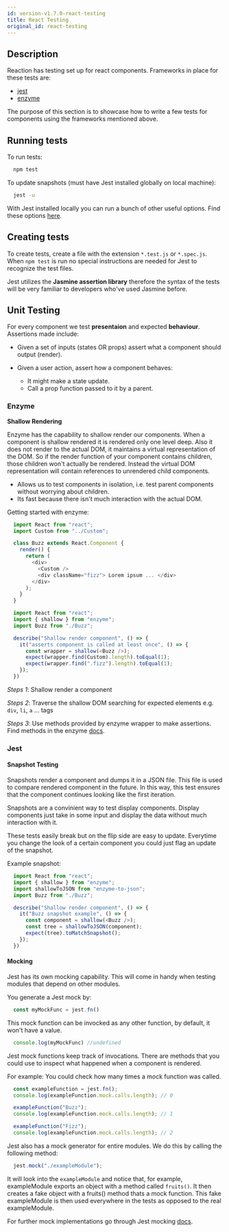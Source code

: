 ```yaml
---
id: version-v1.7.0-react-testing
title: React Testing
original_id: react-testing
---
```

    
## Description

Reaction has testing set up for react components. Frameworks in place for these tests are:

- [jest](https://facebook.github.io/jest/)
- [enzyme](http://airbnb.io/enzyme/index.html#enzyme)

The purpose of this section is to showcase how to write a few tests for components using the frameworks mentioned above.

## Running tests

To run tests:

```sh
  npm test
```

To update snapshots (must have Jest installed globally on local machine):

```sh
  jest -u
```

With Jest installed locally you can run a bunch of other useful options. Find these options [here](https://facebook.github.io/jest/docs/cli.html).

## Creating tests

To create tests, create a file with the extension `*.test.js` or `*.spec.js`. When `npm test` is run no special instructions are needed for Jest to recognize the test files.

Jest utilizes the **Jasmine assertion library** therefore the syntax of the tests will be very familiar to developers who've used Jasmine before.

## Unit Testing

For every component we test **presentaion** and expected **behaviour**. Assertions made include:

- Given a set of inputs (states OR props) assert what a component should output (render).

- Given a user action, assert how a component behaves:
  - It might make a state update.
  - Call a prop function passed to it by a parent.

### Enzyme

**Shallow Rendering**

Enzyme has the capability to shallow render our components. When a component is shallow rendered it is rendered only one level deep. Also it does not render to the actual DOM, it maintains a virtual representation of the DOM. So if the render function of your component contains children, those children won't actually be rendered. Instead the virtual DOM representation will contain references to unrendered child components.

- Allows us to test components in isolation, i.e. test parent components without worrying about children.
- Its fast because there isn't much interaction with the actual DOM.

Getting started with enzyme:

```js
  import React from "react";
  import Custom from "../Custom";

  class Buzz extends React.Component {
    render() {
      return (
        <div>
          <Custom />
          <div className="fizz"> Lorem ipsum ... </div>
        </div>
      );
    }
  }
```

```js
  import React from "react";
  import { shallow } from "enzyme";
  import Buzz from "./Buzz";

  describe("Shallow render component", () => {
    it("asserts component is called at least once", () => {
      const wrapper = shallow(<Buzz />);
      expect(wrapper.find(Custom).length).toEqual(1);
      expect(wrapper.find(".fizz").length).toEqual(1);    
    });
  })
```

_Steps 1_: Shallow render a component

_Steps 2_: Traverse the shallow DOM searching for expected elements e.g. `div`, `li`, `a` ... tags

_Steps 3_: Use methods provided by enzyme wrapper to make assertions. Find methods in the enzyme [docs](http://airbnb.io/enzyme/docs/api/shallow.html#shallow-rendering-api).

### Jest

#### Snapshot Testing

Snapshots render a component and dumps it in a JSON file. This file is used to compare rendered component in the future. In this way, this test ensures that the component continues looking like the first iteration.

Snapshots are a convinient way to test display components. Display components just take in some input and display the data without much interaction with it.

These tests easily break but on the flip side are easy to update. Everytime you change the look of a certain component you could just flag an update of the snapshot.

Example snapshot:

```js
  import React from "react";
  import { shallow } from "enzyme";
  import shallowToJSON from "enzyme-to-json";
  import Buzz from "./Buzz";

  describe("Shallow render component", () => {
    it("Buzz snapshot example", () => {
      const component = shallow(<Buzz />);
      const tree = shallowToJSON(component);
      expect(tree).toMatchSnapshot();
    });
  })
```

#### Mocking

Jest has its own mocking capability. This will come in handy when testing modules that depend on other modules.

You generate a Jest mock by:

```js
  const myMockFunc = jest.fn()
```

This mock function can be invocked as any other function, by default, it won't have a value.

```js
  console.log(myMockFunc) //undefined
```

Jest mock functions keep track of invocations. There are methods that you could use to inspect what happened when a component is rendered.

For example: You could check how many times a mock function was called.

```js
  const exampleFunction = jest.fn();
  console.log(exampleFunction.mock.calls.length); // 0

  exampleFunction("Buzz");
  console.log(exampleFunction.mock.calls.length); // 1

  exampleFunction("Fizz");
  console.log(exampleFunction.mock.calls.length); // 2
```

Jest also has a mock generator for entire modules. We do this by calling the following method:

```js
  jest.mock("./exampleModule");
```

It will look into the `exampleModule` and notice that, for example, exampleModule exports an object with a method called `fruits()`. It then creates a fake object with a fruits() method thats a mock function. This fake exampleModule is then used everywhere in the tests as opposed to the real exampleModule.

For further mock implementations go through Jest mocking [docs](https://facebook.github.io/jest/docs/en/mock-function-api.html#content).
